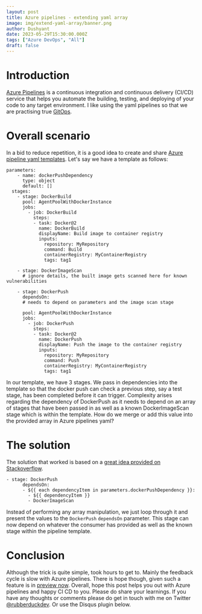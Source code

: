 ```yaml
---
layout: post
title: Azure pipelines - extending yaml array
image: img/extend-yaml-array/banner.png
author: Dushyant
date: 2023-05-29T15:30:00.000Z
tags: ["Azure DevOps", "All"]
draft: false
---
```

# Introduction
[Azure Pipelines](https://learn.microsoft.com/en-us/azure/devops/pipelines/get-started/what-is-azure-pipelines?view=azure-devops) is a continuous integration and continuous delivery (CI/CD) service that helps you automate the building, testing, and deploying of your code to any target environment. I like using the yaml pipelines so that we are practising true [GitOps](https://about.gitlab.com/topics/gitops/).

# Overall scenario

In a bid to reduce repetition, it is a good idea to create and share [Azure pipeline yaml templates](https://learn.microsoft.com/en-us/azure/devops/pipelines/process/templates?view=azure-devops). Let's say we have a template as follows:

```
parameters:
    - name: dockerPushDependency
      type: object
      default: []  
  stages:
    - stage: DockerBuild
      pool: AgentPoolWithDockerInstance
      jobs:
        - job: DockerBuild
          steps:
          - task: Docker@2
            name: DockerBuild
            displayName: Build image to container registry
            inputs:
              repository: MyRepository
              command: Build
              containerRegistry: MyContainerRegistry
              tags: tag1

    - stage: DockerImageScan
      # ignore details, the built image gets scanned here for known vulnerabilities

    - stage: DockerPush
      dependsOn:
      # needs to depend on parameters and the image scan stage

      pool: AgentPoolWithDockerInstance
      jobs:
        - job: DockerPush
          steps:
          - task: Docker@2
            name: DockerPush
            displayName: Push the image to the container registry
            inputs:
              repository: MyRepository
              command: Push
              containerRegistry: MyContainerRegistry
              tags: tag1
```

In our template, we have 3 stages. We pass in dependencies into the template so that the docker push can check a previous step, say a test stage, has been completed before it can trigger.
Complexity arises regarding the dependency of DockerPush as it needs to depend on an array of stages that have been passed in as well as a known DockerImageScan stage which is within the template. How do we merge or add this value into the provided array in Azure pipelines yaml?

# The solution
The solution that worked is based on a [great idea provided on Stackoverflow](https://stackoverflow.com/a/66894872/1228479).

```
- stage: DockerPush
      dependsOn:
      - ${{ each dependencyItem in parameters.dockerPushDependency }}:
        - ${{ dependencyItem }}
        - DockerImageScan
```

Instead of performing any array manipulation, we just loop through it and present the values to the `DockerPush` `dependsOn` parameter. This stage can now depend on whatever the consumer has provided as well as the known stage within the pipeline template.

# Conclusion
Although the trick is quite simple, took hours to get to. Mainly the feedback cycle is slow with Azure pipelines. There is hope though, given such a feature is in [preview now](https://developercommunity.visualstudio.com/t/ability-to-test-yaml-builds-locally/366517).
Overall, hope this post helps you out with Azure pipelines and happy CI CD to you. Please do share your learnings. If you have any thoughts or comments please do get in touch with me on Twitter [@rubberduckdev](https://twitter.com/rubberduckdev). Or use the Disqus plugin below.